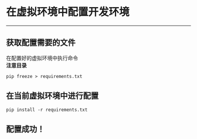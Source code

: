 # 在虚拟环境中配置开发环境

---

## 获取配置需要的文件

在配置好的虚拟环境中执行命令  
**注意目录**

```
pip freeze > requirements.txt
```

## 在当前虚拟环境中进行配置

```
pip install -r requirements.txt
```

## 配置成功！



